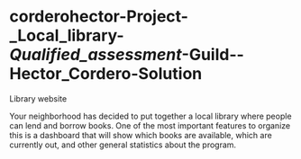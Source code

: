 # corderohector-Project-_Local_library-_Qualified_assessment_-Guild--Hector_Cordero-Solution
Library website 

Your neighborhood has decided to put together a local library where people can lend and borrow books. One of the most important features to organize this is a dashboard that will show which books are available, which are currently out, and other general statistics about the program.
